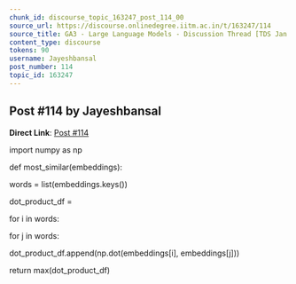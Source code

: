 ```yaml
---
chunk_id: discourse_topic_163247_post_114_00
source_url: https://discourse.onlinedegree.iitm.ac.in/t/163247/114
source_title: GA3 - Large Language Models - Discussion Thread [TDS Jan 2025]
content_type: discourse
tokens: 90
username: Jayeshbansal
post_number: 114
topic_id: 163247
---
```


## Post #114 by Jayeshbansal

**Direct Link**: [Post #114](https://discourse.onlinedegree.iitm.ac.in/t/163247/114)

import numpy as np

def most_similar(embeddings):

words = list(embeddings.keys())

dot_product_df =

for i in words:

for j in words:

dot_product_df.append(np.dot(embeddings[i], embeddings[j]))

return max(dot_product_df)
